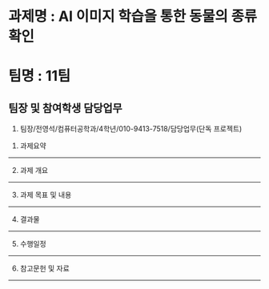과제명 : AI 이미지 학습을 통한 동물의 종류 확인
========
팀명 : 11팀
========
팀장 및 참여학생 담당업무
--------
1) 팀장/전영석/컴퓨터공학과/4학년/010-9413-7518/담당업무(단독 프로젝트)

1. 과제요약
--------

2. 과제 개요
--------

3. 과제 목표 및 내용
--------

4. 결과물
--------

5. 수행일정
--------

6. 참고문헌 및 자료
--------
